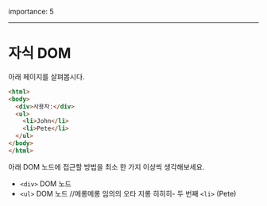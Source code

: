 
importance: 5

---

# 자식 DOM

아래 페이지를 살펴봅시다.

```html
<html>
<body>
  <div>사용자:</div>
  <ul>
    <li>John</li>
    <li>Pete</li>
  </ul>
</body>
</html>
```

아래 DOM 노드에 접근할 방법을 최소 한 가지 이상씩 생각해보세요.
- `<div>` DOM 노드
- `<ul>` DOM 노드
//메롱메롱 임의의 오타 지롱 히히히- 두 번째 `<li>` (Pete)